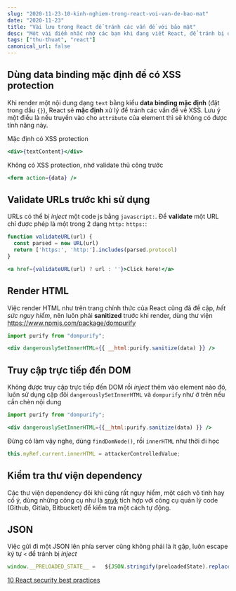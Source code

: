 ```yaml
---
slug: "2020-11-23-10-kinh-nghiem-trong-react-voi-van-de-bao-mat"
date: "2020-11-23"
title: "Vài lưu trong React để tránh các vấn đề với bảo mật"
desc: "Một vài điểm nhắc nhớ các bạn khi đang viết React, để tránh bị dính injection"
tags: ["thu-thuat", "react"]
canonical_url: false
---
```


## Dùng data binding mặc định để có XSS protection

Khi render một nội dung dạng `text` bằng kiểu **data binding mặc định** (đặt trong dấu `{}`), React sẽ **mặc định** xử lý để tránh các vấn đề về XSS. Lưu ý một điều là nếu truyền vào cho `attribute` của element thì sẽ không có được tính năng này.

Mặc định có XSS protection

```jsx
<div>{textContent}</div>
```

Không có XSS protection, nhớ validate thủ công trước

```jsx
<form action={data} />
```

## Validate URLs trước khi sử dụng

URLs có thể bị *inject* một code js bằng `javascript:`. Để **validate** một URL chỉ được phép là một trong 2 dạng `http:` `https:`:

```jsx
function validateURL(url) {
  const parsed = new URL(url)
  return ['https:', 'http:'].includes(parsed.protocol)
}

<a href={validateURL(url) ? url : ''}>Click here!</a>
```

## Render HTML

Việc render HTML như trên trang chính thức của React cũng đã đề cập, *hết sức nguy hiểm*, nên luôn phải **sanitized** trước khi render, dùng thư viện https://www.npmjs.com/package/dompurify

```jsx
import purify from "dompurify";

<div dangerouslySetInnerHTML={{ __html:purify.sanitize(data) }} />
```

## Truy cập trực tiếp đến DOM

Không được truy cập trực tiếp đến DOM rồi *inject* thêm vào element nào đó, luôn sử dụng cặp đôi `dangerouslySetInnerHTML` và `dompurify` như ở trên nếu cần chèn nội dung

```jsx
import purify from "dompurify";

<div dangerouslySetInnerHTML={{__html:purify.sanitize(data) }} />
```

Đừng có làm vậy nghe, dùng `findDomNode()`, rồi `innerHTML` như thời đi học

```jsx
this.myRef.current.innerHTML = attackerControlledValue;
```

## Kiểm tra thư viện dependency

Các thư viện dependency đôi khi cũng rất nguy hiểm, một cách vô tình hay cố ý, dùng những công cụ như là [snyk](https://www.npmjs.com/package/snyk) tích hợp với công cụ quản lý code (Github, Gitlab, Bitbucket) để kiểm tra một cách tự động.

## JSON

Việc gửi đi một JSON lên phía server cũng không phải là ít gặp, luôn escape ký tự `<` để tránh bị *inject*

```js
window.__PRELOADED_STATE__ =   ${JSON.stringify(preloadedState).replace( /</g, '\\u003c')}
```



[10 React security best practices](https://snyk.io/blog/10-react-security-best-practices/)